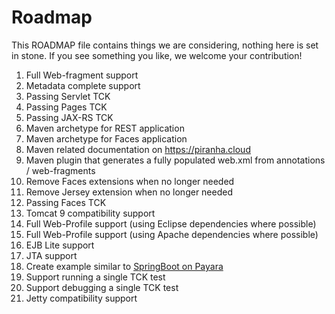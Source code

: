# Roadmap

This ROADMAP file contains things we are considering, nothing here is set in
stone. If you see something you like, we welcome your contribution!

1. Full Web-fragment support
1. Metadata complete support
1. Passing Servlet TCK
1. Passing Pages TCK
1. Passing JAX-RS TCK
1. Maven archetype for REST application
1. Maven archetype for Faces application
1. Maven related documentation on https://piranha.cloud
1. Maven plugin that generates a fully populated web.xml from annotations / web-fragments
1. Remove Faces extensions when no longer needed
1. Remove Jersey extension when no longer needed
1. Passing Faces TCK
1. Tomcat 9 compatibility support
1. Full Web-Profile support (using Eclipse dependencies where possible)
1. Full Web-Profile support (using Apache dependencies where possible)
1. EJB Lite support
1. JTA support
1. Create example similar to [SpringBoot on Payara](https://dzone.com/articles/work-in-progress-1)
1. Support running a single TCK test
1. Support debugging a single TCK test
1. Jetty compatibility support
